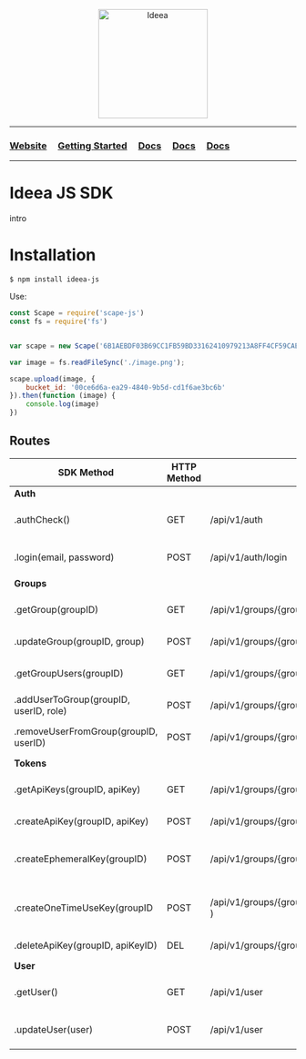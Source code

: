 <p align="center">
  <img width="192" src="https://ideea.io/static/img/logo-text.svg" alt="Ideea">
</p>

---

### [Website](https://ideea.io) &nbsp;&nbsp;&nbsp; [Getting Started](https://ideea.io) &nbsp;&nbsp;&nbsp; [Docs](https://ideea.io/docs/ideea) &nbsp;&nbsp;&nbsp; [Docs](https://app.ideea.io) &nbsp;&nbsp;&nbsp; [Docs](https://app.ideea.io)

---

# Ideea JS SDK
intro


# Installation
```
$ npm install ideea-js
```

Use:
```js
const Scape = require('scape-js')
const fs = require('fs')


var scape = new Scape('6B1AEBDF03B69CC1FB59BD33162410979213A8FF4CF59CAE54E3436D5535E318')

var image = fs.readFileSync('./image.png');

scape.upload(image, {
	bucket_id: '00ce6d6a-ea29-4840-9b5d-cd1f6ae3bc6b'
}).then(function (image) {
	console.log(image)
})
```




## Routes
| SDK Method | HTTP Method | Route | Description | Params (Bold = optional) | Response |
| ------ | ------ | ------ | ------ | ------ | ------ |
| **Auth** |  |  |  |  |  |
| .authCheck() | GET  | /api/v1/auth | Returns {'auth': true} if auth | -- | { 'auth': true } |
| .login(email, password) | POST | /api/v1/auth/login | Login | {email: 'anthonybudd@ideea.co.uk',  password: 'password'} | {access_token} |
| **Groups** |  |  |  |  |  |
| .getGroup(groupID) | GET  | /api/v1/groups/{group_id} | Returns current group | -- | {Group} |
| .updateGroup(groupID, group) | POST | /api/v1/groups/{group_id} | Update group | {**name**: 'Ideea' } | {Group} |
| .getGroupUsers(groupID) | GET  | /api/v1/groups/{group_id}/users | Returns the group's users | -- | [User, User...] |
| .addUserToGroup(groupID, userID, role) | POST | /api/v1/groups/{group_id}/users/add | Add user to group | {user_id: '', role: 'user' } | { 'success': true } |
| .removeUserFromGroup(groupID, userID) | POST | /api/v1/groups/{group_id}/users/remove | Remove user from group | {user_id: '' } | { 'success': true } |
| **Tokens** |  |  |  |  |  |
| .getApiKeys(groupID, apiKey) | GET  | /api/v1/groups/{group_id}/tokens  | Returns the groups tokens | -- | [Token, Token..] |
| .createApiKey(groupID, apiKey) | POST | /api/v1/groups/{group_id}/tokens/create  | Creates a new token | -- | {Token} |
| .createEphemeralKey(groupID) | POST | /api/v1/groups/{group_id}/tokens/create/ephemeral  | Creates a new ephemeral token | -- | {Token} |
| .createOneTimeUseKey(groupID | POST | /api/v1/groups/{group_id}/tokens/create/one-time ) | Creates a new one-time use token | -- | {Token} |
| .deleteApiKey(groupID, apiKeyID) | DEL  | /api/v1/groups/{group_id}/tokens/{token_id}/delete  | Deletes a token | -- | { 'success': true } |
| **User** |  |  |  |  |  |
| .getUser() | GET  | /api/v1/user  | Get the current user | -- | {User} |
| .updateUser(user) | POST | /api/v1/user  | Update the current user | {first_name: 'Ant', last_name: 'B',display_name: 'Anthony.B'} | {User} |